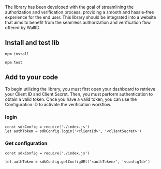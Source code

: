 

The library has been developed with the goal of streamlining the authorization and verification process, providing a smooth and hassle-free experience for the end user. This library should be integrated into a website that aims to benefit from the seamless authorization and verification flow offered by WallID.

## Install and test lib

```
npm install
```

```
npm test
```

## Add to your code

To begin utilizing the library, you must first open your dashboard to retrieve your Client ID and Client Secret. Then, you must perform authentication to obtain a valid token. Once you have a valid token, you can use the Configuration ID to activate the verification workflow.

### login

```
const sdkConfig = require('./index.js')
let authToken = sdkConfig.login('<clientId>', '<clientSecret>')

```

### Get configuration

```
const sdkConfig = require('./index.js')

let authToken = sdkConfig.getConfigURl('<authToken>', '<configId>')

```
